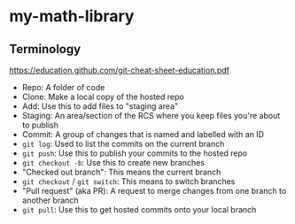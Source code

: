# my-math-library

## Terminology
https://education.github.com/git-cheat-sheet-education.pdf

- Repo: A folder of code
- Clone: Make a local copy of the hosted repo
- Add: Use this to add files to "staging area"
- Staging: An area/section of the RCS where you keep files you're about to publish
- Commit: A group of changes that is named and labelled with an ID
- `git log`: Used to list the commits on the current branch
- `git push`: Use this to publish your commits to the hosted repo
- `git checkout -b`: Use this to create new branches
- "Checked out branch": This means the current branch
- `git checkout` / `git switch`: This means to switch branches
- "Pull request" (aka PR): A request to merge changes from one branch to another branch
- `git pull`: Use this to get hosted commits onto your local branch
